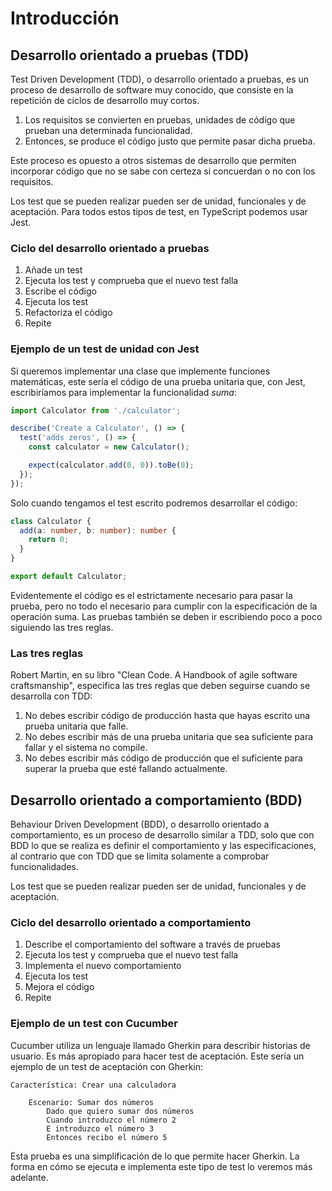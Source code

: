 # Introducción

## Desarrollo orientado a pruebas (TDD)

Test Driven Development (TDD), o desarrollo orientado a pruebas, es un proceso de desarrollo de software muy conocido, que consiste en la repetición de ciclos de desarrollo muy cortos.

1. Los requisitos se convierten en pruebas, unidades de código que prueban una determinada funcionalidad.
1. Entonces, se produce el código justo que permite pasar dicha prueba.

Este proceso es opuesto a otros sistemas de desarrollo que permiten incorporar código que no se sabe con certeza si concuerdan o no con los requisitos.

Los test que se pueden realizar pueden ser de unidad, funcionales y de aceptación. Para todos estos tipos de test, en TypeScript podemos usar Jest.

### Ciclo del desarrollo orientado a pruebas

1. Añade un test
1. Ejecuta los test y comprueba que el nuevo test falla
1. Escribe el código
1. Ejecuta los test
1. Refactoriza el código
1. Repite

### Ejemplo de un test de unidad con Jest

Si queremos implementar una clase que implemente funciones matemáticas, este sería el código de una prueba unitaria que, con Jest, escribiríamos para implementar la funcionalidad _suma_:

```ts
import Calculator from './calculator';

describe('Create a Calculator', () => {
  test('adds zeros', () => {
    const calculator = new Calculator();

    expect(calculator.add(0, 0)).toBe(0);
  });
});

```

Solo cuando tengamos el test escrito podremos desarrollar el código:

```ts
class Calculator {
  add(a: number, b: number): number {
    return 0;
  }
}

export default Calculator;

```

Evidentemente el código es el estrictamente necesario para pasar la prueba, pero no todo el necesario para cumplir con la especificación de la operación suma. Las pruebas también se deben ir escribiendo poco a poco siguiendo las tres reglas.

### Las tres reglas

Robert Martin, en su libro "Clean Code. A Handbook of agile software craftsmanship", especifica las tres reglas que deben seguirse cuando se desarrolla con TDD:

1. No debes escribir código de producción hasta que hayas escrito una prueba unitaria que falle.
1. No debes escribir más de una prueba unitaria que sea suficiente para fallar y el sistema no compile.
1. No debes escribir más código de producción que el suficiente para superar la prueba que esté fallando actualmente.

## Desarrollo orientado a comportamiento (BDD)

Behaviour Driven Development (BDD), o desarrollo orientado a comportamiento, es un proceso de desarrollo similar a TDD, solo que con BDD lo que se realiza es definir el comportamiento y las especificaciones, al contrario que con TDD que se limita solamente a comprobar funcionalidades.

Los test que se pueden realizar pueden ser de unidad, funcionales y de aceptación.

### Ciclo del desarrollo orientado a comportamiento

1. Describe el comportamiento del software a través de pruebas
1. Ejecuta los test y comprueba que el nuevo test falla
1. Implementa el nuevo comportamiento
1. Ejecuta los test
1. Mejora el código
1. Repite

### Ejemplo de un test con Cucumber

Cucumber utiliza un lenguaje llamado Gherkin para describir historias de usuario. Es más apropiado para hacer test de aceptación. Este sería un ejemplo de un test de aceptación con Gherkin:

```gherkin
Característica: Crear una calculadora

    Escenario: Sumar dos números
        Dado que quiero sumar dos números
        Cuando introduzco el número 2
        E introduzco el número 3
        Entonces recibo el número 5
```

Esta prueba es una simplificación de lo que permite hacer Gherkin. La forma en cómo se ejecuta e implementa este tipo de test lo veremos más adelante.

